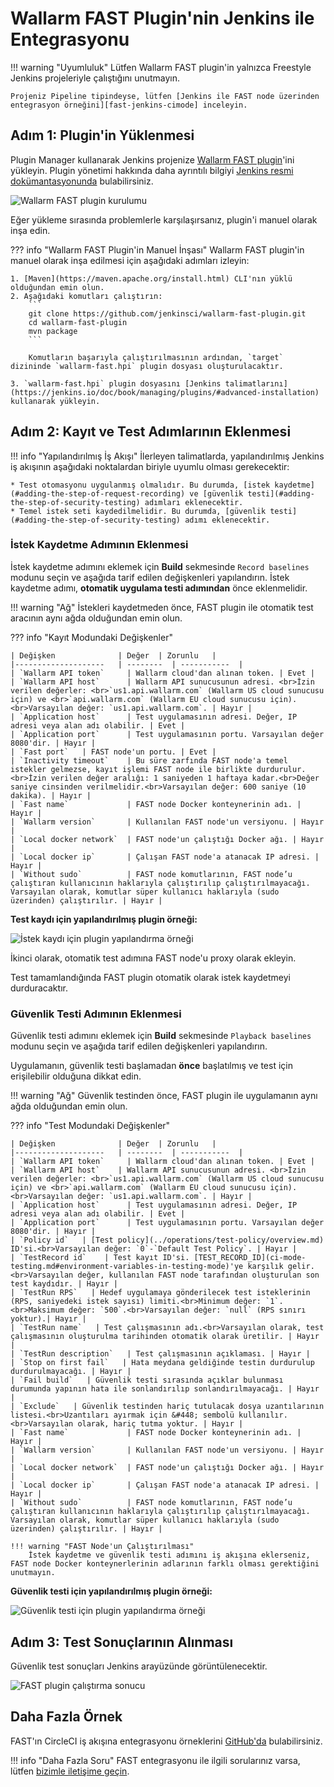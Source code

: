 [fast-node-token]:              ../operations/create-node.md
[fast-ci-mode-record]:          ci-mode-recording.md#environment-variables-in-recording-mode

[mail-to-us]:                   mailto:support@wallarm.com
[fast-examples-github]:         https://github.com/wallarm/fast-examples 

[jenkins-plugin-wallarm-fast]:   https://plugins.jenkins.io/wallarm-fast/

[jenkins-plugin-install]:       ../../images/fast/poc/common/examples/jenkins-plugin/jenkins-plugin-install.png
[jenkins-plugin-record-params]: ../../images/fast/poc/common/examples/jenkins-plugin/jenkins-plugin-record-params.png
[jenkins-plugin-playback-params]: ../../images/fast/poc/common/examples/jenkins-plugin/jenkins-plugin-playback-params.png
[jenkins-manage-plugin]:        https://jenkins.io/doc/book/managing/plugins/
[fast-example-jenkins-plugin-result]:  ../../images/fast/poc/common/examples/jenkins-plugin/jenkins-plugin-result.png
[fast-jenkins-cimode]:          examples/jenkins-cimode.md

# Wallarm FAST Plugin'nin Jenkins ile Entegrasyonu

!!! warning "Uyumluluk"
    Lütfen Wallarm FAST plugin'in yalnızca Freestyle Jenkins projeleriyle çalıştığını unutmayın.
    
    Projeniz Pipeline tipindeyse, lütfen [Jenkins ile FAST node üzerinden entegrasyon örneğini][fast-jenkins-cimode] inceleyin.

## Adım 1: Plugin'in Yüklenmesi

Plugin Manager kullanarak Jenkins projenize [Wallarm FAST plugin][jenkins-plugin-wallarm-fast]'ini yükleyin. Plugin yönetimi hakkında daha ayrıntılı bilgiyi [Jenkins resmi dokümantasyonunda][jenkins-manage-plugin] bulabilirsiniz.

![Wallarm FAST plugin kurulumu][jenkins-plugin-install]

Eğer yükleme sırasında problemlerle karşılaşırsanız, plugin'i manuel olarak inşa edin.

??? info "Wallarm FAST Plugin'in Manuel İnşası"
    Wallarm FAST plugin'in manuel olarak inşa edilmesi için aşağıdaki adımları izleyin:

    1. [Maven](https://maven.apache.org/install.html) CLI'nın yüklü olduğundan emin olun.
    2. Aşağıdaki komutları çalıştırın:
        ```
        git clone https://github.com/jenkinsci/wallarm-fast-plugin.git
        cd wallarm-fast-plugin
        mvn package
        ```
        
        Komutların başarıyla çalıştırılmasının ardından, `target` dizininde `wallarm-fast.hpi` plugin dosyası oluşturulacaktır.

    3. `wallarm-fast.hpi` plugin dosyasını [Jenkins talimatlarını](https://jenkins.io/doc/book/managing/plugins/#advanced-installation) kullanarak yükleyin.

## Adım 2: Kayıt ve Test Adımlarının Eklenmesi

!!! info "Yapılandırılmış İş Akışı"
    İlerleyen talimatlarda, yapılandırılmış Jenkins iş akışının aşağıdaki noktalardan biriyle uyumlu olması gerekecektir:

    * Test otomasyonu uygulanmış olmalıdır. Bu durumda, [istek kaydetme](#adding-the-step-of-request-recording) ve [güvenlik testi](#adding-the-step-of-security-testing) adımları eklenecektir.
    * Temel istek seti kaydedilmelidir. Bu durumda, [güvenlik testi](#adding-the-step-of-security-testing) adımı eklenecektir.

### İstek Kaydetme Adımının Eklenmesi

İstek kaydetme adımını eklemek için **Build** sekmesinde `Record baselines` modunu seçin ve aşağıda tarif edilen değişkenleri yapılandırın. İstek kaydetme adımı, **otomatik uygulama testi adımından** önce eklenmelidir.

!!! warning "Ağ"
    İstekleri kaydetmeden önce, FAST plugin ile otomatik test aracının aynı ağda olduğundan emin olun.

??? info "Kayıt Modundaki Değişkenler"

    | Değişken              | Değer  | Zorunlu   |
    |--------------------   | --------  | -----------  |
    | `Wallarm API token`     | Wallarm cloud'dan alınan token. | Evet |
    | `Wallarm API host`      | Wallarm API sunucusunun adresi. <br>İzin verilen değerler: <br>`us1.api.wallarm.com` (Wallarm US cloud sunucusu için) ve <br>`api.wallarm.com` (Wallarm EU cloud sunucusu için).<br>Varsayılan değer: `us1.api.wallarm.com`. | Hayır |
    | `Application host`      | Test uygulamasının adresi. Değer, IP adresi veya alan adı olabilir. | Evet |
    | `Application port`      | Test uygulamasının portu. Varsayılan değer 8080'dir. | Hayır |
    | `Fast port`   | FAST node'un portu. | Evet |
    | `Inactivity timeout`    | Bu süre zarfında FAST node'a temel istekler gelmezse, kayıt işlemi FAST node ile birlikte durdurulur.<br>İzin verilen değer aralığı: 1 saniyeden 1 haftaya kadar.<br>Değer saniye cinsinden verilmelidir.<br>Varsayılan değer: 600 saniye (10 dakika). | Hayır |
    | `Fast name`             | FAST node Docker konteynerinin adı. | Hayır |
    | `Wallarm version`       | Kullanılan FAST node'un versiyonu. | Hayır |
    | `Local docker network`  | FAST node'un çalıştığı Docker ağı. | Hayır |
    | `Local docker ip`       | Çalışan FAST node'a atanacak IP adresi. | Hayır |
    | `Without sudo`          | FAST node komutlarının, FAST node’u çalıştıran kullanıcının haklarıyla çalıştırılıp çalıştırılmayacağı. Varsayılan olarak, komutlar süper kullanıcı haklarıyla (sudo üzerinden) çalıştırılır. | Hayır |

**Test kaydı için yapılandırılmış plugin örneği:**

![İstek kaydı için plugin yapılandırma örneği][jenkins-plugin-record-params]

İkinci olarak, otomatik test adımına FAST node'u proxy olarak ekleyin.

Test tamamlandığında FAST plugin otomatik olarak istek kaydetmeyi durduracaktır.

### Güvenlik Testi Adımının Eklenmesi

Güvenlik testi adımını eklemek için **Build** sekmesinde `Playback baselines` modunu seçin ve aşağıda tarif edilen değişkenleri yapılandırın. 

Uygulamanın, güvenlik testi başlamadan **önce** başlatılmış ve test için erişilebilir olduğuna dikkat edin.

!!! warning "Ağ"
    Güvenlik testinden önce, FAST plugin ile uygulamanın aynı ağda olduğundan emin olun.

??? info "Test Modundaki Değişkenler"

    | Değişken              | Değer  | Zorunlu   |
    |--------------------   | --------  | -----------  |
    | `Wallarm API token`     | Wallarm cloud'dan alınan token. | Evet |
    | `Wallarm API host`    | Wallarm API sunucusunun adresi. <br>İzin verilen değerler: <br>`us1.api.wallarm.com` (Wallarm US cloud sunucusu için) ve <br>`api.wallarm.com` (Wallarm EU cloud sunucusu için).<br>Varsayılan değer: `us1.api.wallarm.com`. | Hayır |
    | `Application host`      | Test uygulamasının adresi. Değer, IP adresi veya alan adı olabilir. | Evet |
    | `Application port`      | Test uygulamasının portu. Varsayılan değer 8080'dir. | Hayır |
    | `Policy id`   | [Test policy](../operations/test-policy/overview.md) ID'si.<br>Varsayılan değer: `0`-`Default Test Policy`. | Hayır |
    | `TestRecord id`    | Test kayıt ID'si. [TEST_RECORD_ID](ci-mode-testing.md#environment-variables-in-testing-mode)'ye karşılık gelir.<br>Varsayılan değer, kullanılan FAST node tarafından oluşturulan son test kaydıdır. | Hayır |
    | `TestRun RPS`   | Hedef uygulamaya gönderilecek test isteklerinin (RPS, saniyedeki istek sayısı) limiti.<br>Minimum değer: `1`.<br>Maksimum değer: `500`.<br>Varsayılan değer: `null` (RPS sınırı yoktur).| Hayır |
    | `TestRun name`   | Test çalışmasının adı.<br>Varsayılan olarak, test çalışmasının oluşturulma tarihinden otomatik olarak üretilir. | Hayır |
    | `TestRun description`   | Test çalışmasının açıklaması. | Hayır |
    | `Stop on first fail`   | Hata meydana geldiğinde testin durdurulup durdurulmayacağı. | Hayır |
    | `Fail build`   | Güvenlik testi sırasında açıklar bulunması durumunda yapının hata ile sonlandırılıp sonlandırılmayacağı. | Hayır |
    | `Exclude`   | Güvenlik testinden hariç tutulacak dosya uzantılarının listesi.<br>Uzantıları ayırmak için &#448; sembolü kullanılır.<br>Varsayılan olarak, hariç tutma yoktur. | Hayır |
    | `Fast name`             | FAST node Docker konteynerinin adı. | Hayır |
    | `Wallarm version`       | Kullanılan FAST node'un versiyonu. | Hayır |
    | `Local docker network`  | FAST node'un çalıştığı Docker ağı. | Hayır |
    | `Local docker ip`       | Çalışan FAST node'a atanacak IP adresi. | Hayır |
    | `Without sudo`          | FAST node komutlarının, FAST node’u çalıştıran kullanıcının haklarıyla çalıştırılıp çalıştırılmayacağı. Varsayılan olarak, komutlar süper kullanıcı haklarıyla (sudo üzerinden) çalıştırılır. | Hayır |

    !!! warning "FAST Node'un Çalıştırılması"
        İstek kaydetme ve güvenlik testi adımını iş akışına eklerseniz, FAST node Docker konteynerlerinin adlarının farklı olması gerektiğini unutmayın.

**Güvenlik testi için yapılandırılmış plugin örneği:**

![Güvenlik testi için plugin yapılandırma örneği][jenkins-plugin-playback-params]

## Adım 3: Test Sonuçlarının Alınması

Güvenlik test sonuçları Jenkins arayüzünde görüntülenecektir.

![FAST plugin çalıştırma sonucu][fast-example-jenkins-plugin-result]

## Daha Fazla Örnek

FAST'ın CircleCI iş akışına entegrasyonu örneklerini [GitHub'da][fast-examples-github] bulabilirsiniz.

!!! info "Daha Fazla Soru"
    FAST entegrasyonu ile ilgili sorularınız varsa, lütfen [bizimle iletişime geçin][mail-to-us].